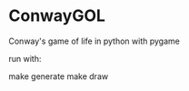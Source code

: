 ConwayGOL
=========

Conway's game of life in python with pygame

run with:

make generate
make draw
